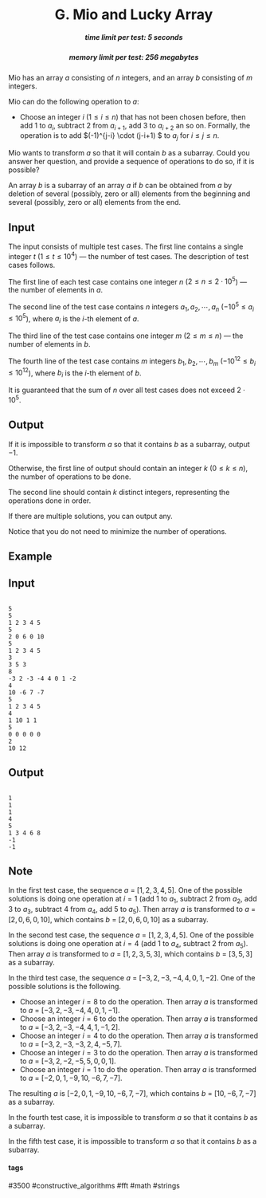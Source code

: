 <h1 style='text-align: center;'> G. Mio and Lucky Array</h1>

<h5 style='text-align: center;'>time limit per test: 5 seconds</h5>
<h5 style='text-align: center;'>memory limit per test: 256 megabytes</h5>

Mio has an array $a$ consisting of $n$ integers, and an array $b$ consisting of $m$ integers. 

Mio can do the following operation to $a$:

* Choose an integer $i$ ($1 \leq i \leq n$) that has not been chosen before, then add $1$ to $a_i$, subtract $2$ from $a_{i+1}$, add $3$ to $a_{i+2}$ an so on. Formally, the operation is to add $(-1)^{j-i} \cdot (j-i+1) $ to $a_j$ for $i \leq j \leq n$.

Mio wants to transform $a$ so that it will contain $b$ as a subarray. Could you answer her question, and provide a sequence of operations to do so, if it is possible?

An array $b$ is a subarray of an array $a$ if $b$ can be obtained from $a$ by deletion of several (possibly, zero or all) elements from the beginning and several (possibly, zero or all) elements from the end.

## Input

The input consists of multiple test cases. The first line contains a single integer $t$ ($1 \leq t \leq 10^4$) — the number of test cases. The description of test cases follows.

The first line of each test case contains one integer $n$ ($2 \leq n \leq 2 \cdot 10^5$) — the number of elements in $a$.

The second line of the test case contains $n$ integers $a_1, a_2, \cdots, a_n$ ($-10^5 \leq a_i \leq 10^5$), where $a_i$ is the $i$-th element of $a$.

The third line of the test case contains one integer $m$ ($2 \leq m \leq n$) — the number of elements in $b$.

The fourth line of the test case contains $m$ integers $b_1, b_2, \cdots, b_m$ ($-10^{12} \leq b_i \leq 10^{12}$), where $b_i$ is the $i$-th element of $b$.

It is guaranteed that the sum of $n$ over all test cases does not exceed $2 \cdot 10^5$.

## Output

If it is impossible to transform $a$ so that it contains $b$ as a subarray, output $-1$.

Otherwise, the first line of output should contain an integer $k$ ($0 \leq k \leq n$), the number of operations to be done.

The second line should contain $k$ distinct integers, representing the operations done in order.

If there are multiple solutions, you can output any.

Notice that you do not need to minimize the number of operations.

## Example

## Input


```

5
5
1 2 3 4 5
5
2 0 6 0 10
5
1 2 3 4 5
3
3 5 3
8
-3 2 -3 -4 4 0 1 -2
4
10 -6 7 -7
5
1 2 3 4 5
4
1 10 1 1
5
0 0 0 0 0
2
10 12

```
## Output


```

1
1 
1
4 
5
1 3 4 6 8 
-1
-1

```
## Note

In the first test case, the sequence $a$ = $[1,2,3,4,5]$. One of the possible solutions is doing one operation at $i = 1$ (add $1$ to $a_1$, subtract $2$ from $a_2$, add $3$ to $a_3$, subtract $4$ from $a_4$, add $5$ to $a_5$). Then array $a$ is transformed to $a$ = $[2,0,6,0,10]$, which contains $b$ = $[2, 0, 6, 0, 10]$ as a subarray.

In the second test case, the sequence $a$ = $[1,2,3,4,5]$. One of the possible solutions is doing one operation at $i = 4$ (add $1$ to $a_4$, subtract $2$ from $a_5$). Then array $a$ is transformed to $a$ = $[1,2,3,5,3]$, which contains $b$ = $[3,5,3]$ as a subarray.

In the third test case, the sequence $a$ = $[-3, 2, -3, -4, 4, 0, 1, -2]$. One of the possible solutions is the following. 

* Choose an integer $i=8$ to do the operation. Then array $a$ is transformed to $a$ = $[-3, 2, -3, -4, 4, 0, 1, -1]$.
* Choose an integer $i=6$ to do the operation. Then array $a$ is transformed to $a$ = $[-3, 2, -3, -4, 4, 1, -1, 2]$.
* Choose an integer $i=4$ to do the operation. Then array $a$ is transformed to $a$ = $[-3, 2, -3, -3, 2, 4, -5, 7]$.
* Choose an integer $i=3$ to do the operation. Then array $a$ is transformed to $a$ = $[-3, 2, -2, -5, 5, 0, 0, 1]$.
* Choose an integer $i=1$ to do the operation. Then array $a$ is transformed to $a$ = $[-2, 0, 1, -9, 10, -6, 7, -7]$.

The resulting $a$ is $[-2, 0, 1, -9, 10, -6, 7, -7]$, which contains $b$ = $[10, -6, 7, -7]$ as a subarray.

In the fourth test case, it is impossible to transform $a$ so that it contains $b$ as a subarray.

In the fifth test case, it is impossible to transform $a$ so that it contains $b$ as a subarray.



#### tags 

#3500 #constructive_algorithms #fft #math #strings 